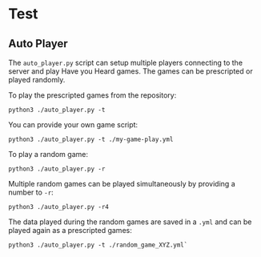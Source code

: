 # Test

## Auto Player

The `auto_player.py` script can setup multiple players connecting to the server
and play Have you Heard games. The games can be prescripted or played randomly.

To play the prescripted games from the repository:
```
python3 ./auto_player.py -t
```

You can provide your own game script:
```
python3 ./auto_player.py -t ./my-game-play.yml
```
To play a random game:

```
python3 ./auto_player.py -r
```

Multiple random games can be played simultaneously by providing a number to `-r`:
```
python3 ./auto_player.py -r4
```

The data played during the random games are saved in a `.yml` and can be played
again as a prescripted games:
```
python3 ./auto_player.py -t ./random_game_XYZ.yml`
```
